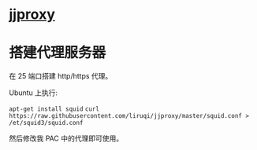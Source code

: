 [jjproxy](http://liruqi.github.io/jjproxy/)
=======

搭建代理服务器
==============

在 25 端口搭建 http/https 代理。

Ubuntu 上执行: 

`apt-get install squid` 
`curl https://raw.githubusercontent.com/liruqi/jjproxy/master/squid.conf > /et/squid3/squid.conf`

然后修改我 PAC 中的代理即可使用。
